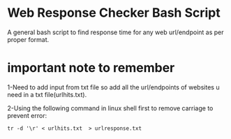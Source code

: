 # Web Response Checker Bash Script
A general bash script to find response time for any web url/endpoint as per proper format.

# important note to remember

1-Need to add input from txt file so add all the url/endpoints of websites u need in a txt file(urlhits.txt).

2-Using the following command in linux shell first to remove carriage to prevent error:

    tr -d '\r' < urlhits.txt  > urlresponse.txt
